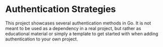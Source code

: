 # Authentication Strategies

This project showcases several authentication methods in Go. It is not meant to be used as a
dependency in a real project, but rather as educational material or simply a template to get
started with when adding authentication to your own project.
